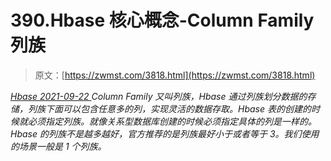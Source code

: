 <!--yml
category: 未分类
date: 0001-01-01 00:00:00
--->

# 390.Hbase 核心概念-Column Family 列族

> 原文：[https://zwmst.com/3818.html](https://zwmst.com/3818.html)

   [ *Hbase* ](https://zwmst.com/hbase)*[ <time datetime="2021-09-23T01:09:37+08:00"> 2021-09-22 </time> ](https://zwmst.com/3818.html)  Column Family 又叫列族，Hbase 通过列族划分数据的存储，列族下面可以包含任意多的列，实现灵活的数据存取。Hbase 表的创建的时候就必须指定列族。就像关系型数据库创建的时候必须指定具体的列是一样的。Hbase 的列族不是越多越好，官方推荐的是列族最好小于或者等于 3。我们使用的场景一般是 1 个列族。*